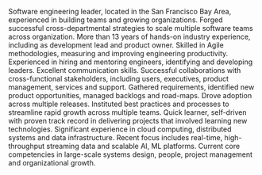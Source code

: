 Software engineering leader, located in the San Francisco Bay Area, experienced in building teams and growing organizations. Forged successful cross-departmental strategies to scale multiple software teams across organization. More than 13 years of hands-on industry experience, including as development lead and product owner. Skilled in Agile methodologies, measuring and improving engineering productivity. Experienced in hiring and mentoring engineers, identifying and developing leaders. Excellent communication skills. Successful collaborations with cross-functional stakeholders, including users, executives, product management, services and support. Gathered requirements, identified new product opportunities, managed backlogs and road-maps. Drove adoption across multiple releases. Instituted best practices and processes to streamline rapid growth across multiple teams. Quick learner, self-driven with proven track record in delivering projects that involved learning new technologies. Significant experience in cloud computing, distributed systems and data infrastructure. Recent focus includes real-time, high-throughput streaming data and scalable AI, ML platforms. Current core competencies in large-scale systems design, people, project management and organizational growth.

